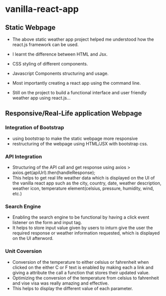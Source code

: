 # vanilla-react-app

## Static Webpage
- The above static weather app project helped me understood how the react.js framework can be used.

- I learnt the difference between HTML and Jsx.

- CSS styling of different components.

- Javascript Components structuring and usage.

- Most importantly creating a react app using the command line.

- Still on the project to build a functional interface and user friendly weather app using react.js...

## Responsive/Real-Life application Webpage
### Integration of Bootstrap
- using bootstrap to make the static webpage more responsive
- restructuring of the webpage using HTML/JSX with bootstrap css. 

### API Integration
- Structuring of the API call and get response using axios > axios.get(apiUrl).then(handleResponse);
- This helps to get real life weather data which is displayed on the UI of the vanilla react app such as the city, country, date, weather description, weather icon, temperature element(celsius, pressure, humidity, wind, etc.)

### Search Engine
- Enabling the search engine to be functional by having a click event listener on the form and input tag.
- It helps to store input value given by users to inturn give the user the required response or weather information requested, which is displayed on the UI afterword.

### Unit Coversion
- Conversion of the temperature to either celsius or fahrenheit when clicked on the either C or F text is enabled by making each a link and giving a attribute the call a function that stores their updated value.
- Optimizing the conversion of the temperature from celsius to fahrenheit and vise visa was really amazing and effective.
- This helps to display the different value of each parameter.

